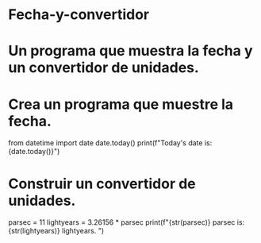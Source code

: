# Fecha-y-convertidor
# Un programa que muestra la fecha y un convertidor de unidades.

# Crea un programa que muestre la fecha.
from datetime import date
date.today()
print(f"Today's date is:{date.today()}")

# Construir un convertidor de unidades.
parsec = 11
lightyears = 3.26156 * parsec
print(f"{str(parsec)} parsec is: {str(lightyears)} lightyears. ")
